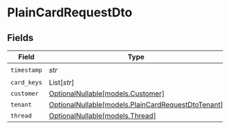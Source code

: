 # PlainCardRequestDto


## Fields

| Field                                                                                        | Type                                                                                         | Required                                                                                     | Description                                                                                  |
| -------------------------------------------------------------------------------------------- | -------------------------------------------------------------------------------------------- | -------------------------------------------------------------------------------------------- | -------------------------------------------------------------------------------------------- |
| `timestamp`                                                                                  | *str*                                                                                        | :heavy_check_mark:                                                                           | N/A                                                                                          |
| `card_keys`                                                                                  | List[*str*]                                                                                  | :heavy_minus_sign:                                                                           | N/A                                                                                          |
| `customer`                                                                                   | [OptionalNullable[models.Customer]](../models/customer.md)                                   | :heavy_minus_sign:                                                                           | N/A                                                                                          |
| `tenant`                                                                                     | [OptionalNullable[models.PlainCardRequestDtoTenant]](../models/plaincardrequestdtotenant.md) | :heavy_minus_sign:                                                                           | N/A                                                                                          |
| `thread`                                                                                     | [OptionalNullable[models.Thread]](../models/thread.md)                                       | :heavy_minus_sign:                                                                           | N/A                                                                                          |